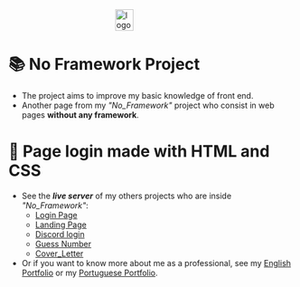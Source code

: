 <html lang="pt-br">
        <div style="display: flex; justify-content: center; align-items: center;">
                <img src="assets/mantask.png" alt="logo" style="width: 25%;">
        </div>
</html>

# 📚 No Framework Project
- The project aims to improve my basic knowledge of front end.
- Another page from my _"No_Framework"_ project who consist in web pages **without any framework**.
#

# :dart: Page login made with HTML and CSS
- See the **_live server_** of my others projects who are inside _"No_Framework"_:
    - [Login Page](https://my-login-page.vercel.app/)
    - [Landing Page](https://landing-page-joapedu.vercel.app/)
    - [Discord login](https://discord-login-gamma.vercel.app/)
    - [Guess Number](https://guess-number-gold.vercel.app/)
    - [Cover_Letter](https://presentation-letter-xi.vercel.app)
- Or if you want to know more about me as a professional, see my [English Portfolio](https://portfolio-en-six.vercel.app) or my [Portuguese Portfolio](https://joao-eduardo-portfolio.vercel.app/).

